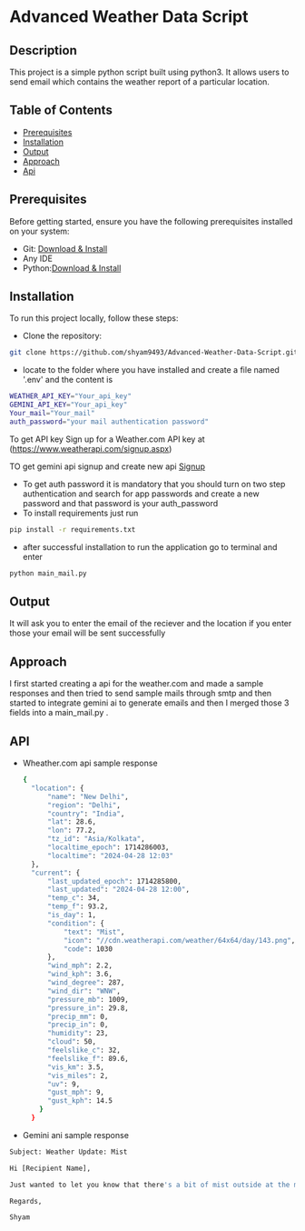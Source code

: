 #  Advanced Weather Data Script

## Description
This project is a simple python script built using python3. It allows users to send email which contains the weather report of a particular location.

## Table of Contents
- [Prerequisites](#Prerequisites)
- [Installation](#Installation)
- [Output](#Output)
- [Approach](#approach)
- [Api](#api)
  

## Prerequisites
Before getting started, ensure you have the following prerequisites installed on your system:

- Git: [Download & Install](https://git-scm.com/downloads)
- Any IDE
- Python:[Download & Install](https://www.python.org/downloads/)
## Installation
To run this project locally, follow these steps:
- Clone the repository:
```bash
git clone https://github.com/shyam9493/Advanced-Weather-Data-Script.git
```
- locate to the folder where you have installed and create a file named '.env' and the content is 
```bash
WEATHER_API_KEY="Your_api_key"
GEMINI_API_KEY="Your_api_key"
Your_mail="Your_mail"
auth_password="your mail authentication password"
```
To get API key 
Sign up for a Weather.com API key at
(https://www.weatherapi.com/signup.aspx)

TO get gemini api
signup and create new api
[Signup](https://www.bing.com/ck/a?!&&p=58053060397588beJmltdHM9MTcxNDE3NjAwMCZpZ3VpZD0wMWNiMWQ1Ni00NzZlLTZkYjctMmY2ZS0wOTFkNDZjODZjNDUmaW5zaWQ9NTIxNA&ptn=3&ver=2&hsh=3&fclid=01cb1d56-476e-6db7-2f6e-091d46c86c45&psq=gemini+ai+api&u=a1aHR0cHM6Ly9haS5nb29nbGUuZGV2Lw&ntb=1)
- To get auth password it is mandatory that you should turn on two step authentication and search for app passwords and create a new password and that password is your auth_password
- To install requirements just run
```bash
pip install -r requirements.txt
```
- after successful installation to run the application go to terminal and enter
```bash
python main_mail.py
```

## Output
It will ask you to enter the email of the reciever and the location 
if you enter those your email will be sent successfully

## Approach

I first started creating a api for the weather.com and made a sample responses and then tried to send sample mails through smtp and then started to integrate gemini ai to generate emails and then I merged those 3 fields into a main_mail.py .


## API 
- Wheather.com api sample response
  ```bash
  {
    "location": {
        "name": "New Delhi",
        "region": "Delhi",
        "country": "India",
        "lat": 28.6,
        "lon": 77.2,
        "tz_id": "Asia/Kolkata",
        "localtime_epoch": 1714286003,
        "localtime": "2024-04-28 12:03"
    },
    "current": {
        "last_updated_epoch": 1714285800,
        "last_updated": "2024-04-28 12:00",
        "temp_c": 34,
        "temp_f": 93.2,
        "is_day": 1,
        "condition": {
            "text": "Mist",
            "icon": "//cdn.weatherapi.com/weather/64x64/day/143.png",
            "code": 1030
        },
        "wind_mph": 2.2,
        "wind_kph": 3.6,
        "wind_degree": 287,
        "wind_dir": "WNW",
        "pressure_mb": 1009,
        "pressure_in": 29.8,
        "precip_mm": 0,
        "precip_in": 0,
        "humidity": 23,
        "cloud": 50,
        "feelslike_c": 32,
        "feelslike_f": 89.6,
        "vis_km": 3.5,
        "vis_miles": 2,
        "uv": 9,
        "gust_mph": 9,
        "gust_kph": 14.5
      }
    }
- Gemini ani sample response
```bash
Subject: Weather Update: Mist 

Hi [Recipient Name],

Just wanted to let you know that there's a bit of mist outside at the moment. Visibility might be a little reduced, so do take care if you're heading out and about. 

Regards,

Shyam
```

